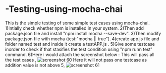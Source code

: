 # -Testing-using-mocha-chai
This is the simple testing of some simple test cases using mocha-chai.
1)Intially check whether npm is installed in your system.
2)Then add package.json file and install "npm install mocha --save-dev".
3)Then modify package.json file with mocha (test:"mocha || true").
4)create app.js file and folder named test and inside it create a testAPP.js .
5)Give some testcase inorder to check if that stasifies the test condition using "npm runn test" command.
6)Here i would attach the screenshot below :
This will pass all the test cases ,
![screenshot 60](https://cloud.githubusercontent.com/assets/25049925/26192405/20c8ff00-3bcf-11e7-9cae-d51e47877878.png)
Here it will not pass one testcase as addition value is not above 5,
![screenshot 61](https://cloud.githubusercontent.com/assets/25049925/26192406/20cd2922-3bcf-11e7-8560-b7a220b1799e.png)
